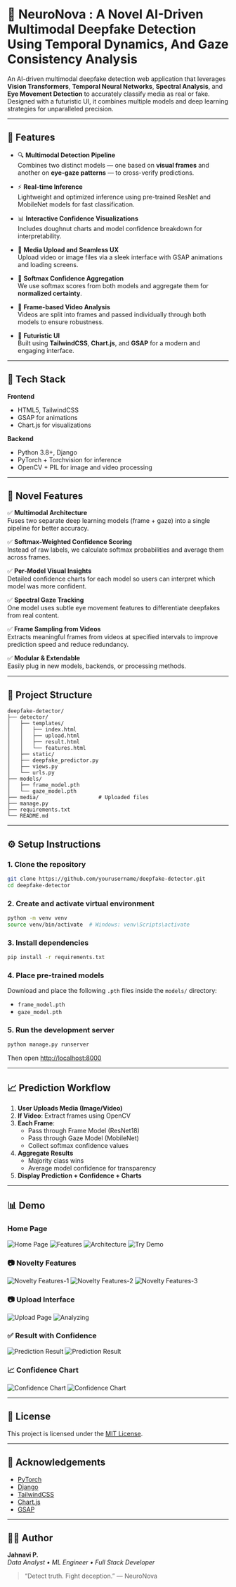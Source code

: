 # 🧠 NeuroNova : A Novel AI-Driven Multimodal Deepfake Detection Using Temporal Dynamics, And Gaze Consistency Analysis 

An AI-driven multimodal deepfake detection web application that leverages **Vision Transformers**, **Temporal Neural Networks**, **Spectral Analysis**, and **Eye Movement Detection** to accurately classify media as real or fake. Designed with a futuristic UI, it combines multiple models and deep learning strategies for unparalleled precision.

---

## 🚀 Features

- 🔍 **Multimodal Detection Pipeline**  
  Combines two distinct models — one based on **visual frames** and another on **eye-gaze patterns** — to cross-verify predictions.

- ⚡ **Real-time Inference**  
  Lightweight and optimized inference using pre-trained ResNet and MobileNet models for fast classification.

- 📊 **Interactive Confidence Visualizations**  
  Includes doughnut charts and model confidence breakdown for interpretability.

- 📁 **Media Upload and Seamless UX**  
  Upload video or image files via a sleek interface with GSAP animations and loading screens.

- 🧠 **Softmax Confidence Aggregation**  
  We use softmax scores from both models and aggregate them for **normalized certainty**.

- 🔬 **Frame-based Video Analysis**  
  Videos are split into frames and passed individually through both models to ensure robustness.

- 🌌 **Futuristic UI**  
  Built using **TailwindCSS**, **Chart.js**, and **GSAP** for a modern and engaging interface.

---

## 🧪 Tech Stack

**Frontend**
- HTML5, TailwindCSS
- GSAP for animations
- Chart.js for visualizations

**Backend**
- Python 3.8+, Django
- PyTorch + Torchvision for inference
- OpenCV + PIL for image and video processing

---

## 🧬 Novel Features

✅ **Multimodal Architecture**  
   Fuses two separate deep learning models (frame + gaze) into a single pipeline for better accuracy.

✅ **Softmax-Weighted Confidence Scoring**  
   Instead of raw labels, we calculate softmax probabilities and average them across frames.

✅ **Per-Model Visual Insights**  
   Detailed confidence charts for each model so users can interpret which model was more confident.

✅ **Spectral Gaze Tracking**  
   One model uses subtle eye movement features to differentiate deepfakes from real content.

✅ **Frame Sampling from Videos**  
   Extracts meaningful frames from videos at specified intervals to improve prediction speed and reduce redundancy.

✅ **Modular & Extendable**  
   Easily plug in new models, backends, or processing methods.

---

## 📂 Project Structure

```
deepfake-detector/
├── detector/
│   ├── templates/
│   │   ├── index.html
│   │   ├── upload.html
│   │   ├── result.html
│   │   └── features.html
│   ├── static/
│   ├── deepfake_predictor.py
│   ├── views.py
│   └── urls.py
├── models/
│   ├── frame_model.pth
│   └── gaze_model.pth
├── media/                   # Uploaded files
├── manage.py
├── requirements.txt
└── README.md
```

---

## ⚙️ Setup Instructions

### 1. Clone the repository
```bash
git clone https://github.com/yourusername/deepfake-detector.git
cd deepfake-detector
```

### 2. Create and activate virtual environment
```bash
python -m venv venv
source venv/bin/activate  # Windows: venv\Scripts\activate
```

### 3. Install dependencies
```bash
pip install -r requirements.txt
```

### 4. Place pre-trained models
Download and place the following `.pth` files inside the `models/` directory:
- `frame_model.pth`
- `gaze_model.pth`

### 5. Run the development server
```bash
python manage.py runserver
```
Then open [http://localhost:8000](http://localhost:8000)

---

## 📈 Prediction Workflow

1. **User Uploads Media (Image/Video)**
2. **If Video**: Extract frames using OpenCV  
3. **Each Frame**:  
   - Pass through Frame Model (ResNet18)  
   - Pass through Gaze Model (MobileNet)  
   - Collect softmax confidence values  
4. **Aggregate Results**  
   - Majority class wins  
   - Average model confidence for transparency  
5. **Display Prediction + Confidence + Charts**

---

## 📊 Demo

### Home Page
![Home Page](https://github.com/jan257/AI-Driven-Multimodal-Deepfake-Detection-/blob/main/webpage/01-homepage.png)
![Features](webpage/02-features.png)
![Architecture](webpage/03-architecture.png)
![Try Demo](webpage/04-try_demo.png)

### 📷 Novelty Features
![Novelty Features-1](webpage/05-novelty_features(a).png)
![Novelty Features-2](webpage/06-novelty_features(b).png)
![Novelty Features-3](webpage/07-novelty_features(c).png)

### 📷 Upload Interface
![Upload Page](webpage/08-upload_page.png)
![Analyzing](webpage/09-loading.png)

### ✅ Result with Confidence
![Prediction Result](webpage/10-results.png)
![Prediction Result](webpage/11-results.png)

### 📈 Confidence Chart
![Confidence Chart](webpage/10-with_confidence_chart.png)
![Confidence Chart](webpage/11-with_charts.png)

---

## 🔐 License

This project is licensed under the [MIT License](LICENSE).

---

## 🙌 Acknowledgements

- [PyTorch](https://pytorch.org/)
- [Django](https://www.djangoproject.com/)
- [TailwindCSS](https://tailwindcss.com/)
- [Chart.js](https://www.chartjs.org/)
- [GSAP](https://greensock.com/gsap/)

---

## 👩‍💻 Author

**Jahnavi P.**  
_Data Analyst • ML Engineer • Full Stack Developer_

> “Detect truth. Fight deception.” — NeuroNova
